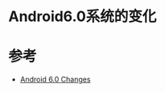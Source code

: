 # Android6.0系统的变化

# 参考
* [Android 6.0 Changes](https://developer.android.com/about/versions/marshmallow/android-6.0-changes.html?hl=zh-cn)
